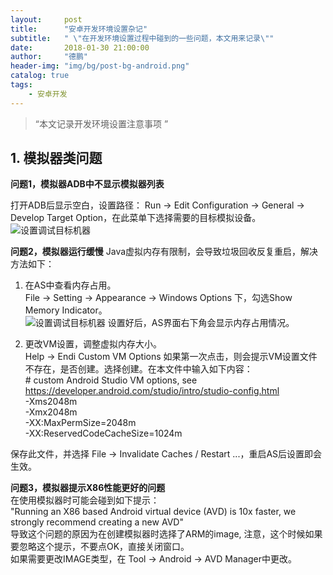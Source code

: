 ```yaml
---
layout:     post
title:      "安卓开发环境设置杂记"
subtitle:   " \"在开发环境设置过程中碰到的一些问题，本文用来记录\""
date:       2018-01-30 21:00:00
author:     "德鹏"
header-img: "img/bg/post-bg-android.png"
catalog: true
tags:
    - 安卓开发
---
```


> “本文记录开发环境设置注意事项 ”

## 1. 模拟器类问题

**问题1，模拟器ADB中不显示模拟器列表**

打开ADB后显示空白，设置路径：
Run -> Edit Configuration -> General -> Develop Target Option，在此菜单下选择需要的目标模拟设备。
![设置调试目标机器][android-setting-01]

**问题2，模拟器运行缓慢**
Java虚拟内存有限制，会导致垃圾回收反复重启，解决方法如下：

1. 在AS中查看内存占用。  
File -> Setting -> Appearance -> Windows Options 下，勾选Show Memory Indicator。  
![设置调试目标机器][android-setting-02]
设置好后，AS界面右下角会显示内存占用情况。  

2. 更改VM设置，调整虚拟内存大小。  
Help -> Endi Custom VM Options
如果第一次点击，则会提示VM设置文件不存在，是否创建。选择创建。在本文件中输入如下内容：  
\# custom Android Studio VM options, see https://developer.android.com/studio/intro/studio-config.html  
-Xms2048m  
-Xmx2048m  
-XX:MaxPermSize=2048m  
-XX:ReservedCodeCacheSize=1024m  

保存此文件，并选择 File -> Invalidate Caches / Restart ...，重启AS后设置即会生效。

**问题3，模拟器提示X86性能更好的问题**  
在使用模拟器时可能会碰到如下提示：  
"Running an X86 based Android virtual device (AVD) is 10x faster, we strongly recommend creating a new AVD"  
导致这个问题的原因为在创建模拟器时选择了ARM的image, 注意，这个时候如果要忽略这个提示，不要点OK，直接关闭窗口。  
如果需要更改IMAGE类型，在  Tool -> Android -> AVD Manager中更改。  


[android-setting-01]:http://ma-depeng.github.io/img/post/2018-01-30-02-android-studio-setting-01.png
[android-setting-02]:http://ma-depeng.github.io/img/post/2018-01-30-02-android-studio-setting-02.png
